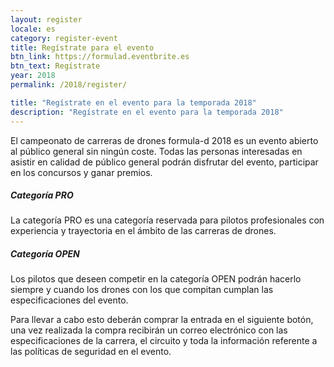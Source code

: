 ```yaml
---
layout: register
locale: es
category: register-event
title: Regístrate para el evento
btn_link: https://formulad.eventbrite.es
btn_text: Regístrate
year: 2018
permalink: /2018/register/

title: "Regístrate en el evento para la temporada 2018"
description: "Regístrate en el evento para la temporada 2018"
---
```


El campeonato de carreras de drones formula-d 2018 es un
evento abierto al público general sin ningún coste.
Todas las personas interesadas en asistir en calidad
de público general podrán disfrutar del
evento, participar en los concursos y ganar premios.

<h5> <span><span class="text-main-1">Categoría</span> PRO</span></h5>

La categoría PRO es una categoría reservada para pilotos 
profesionales con experiencia y trayectoria en el ámbito
de las carreras de drones.

<h5> <span><span class="text-main-1">Categoría</span> OPEN</span></h5>

Los pilotos que deseen competir en la categoría OPEN podrán hacerlo
siempre y cuando los drones con los que compitan cumplan las especificaciones
del evento.

Para llevar a cabo esto deberán comprar la entrada en el siguiente botón,
una vez realizada la compra recibirán un correo electrónico con las especificaciones
de la carrera, el circuito y toda la información referente a las políticas de
seguridad en el evento.
